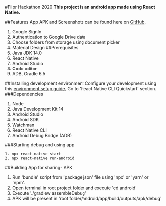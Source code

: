 #Flipr Hackathon 2020
**This project is an android app made using React Native.**

##Features
App APK and Screenshots can be found here on [GitHub](https://github.com/tanujkucp/hackathon2020/tree/master/Screenshots).
1. Google SignIn
2. Authentication to Google Drive data
3. Choose folders from storage using document picker
4. Material Design
##Prerequisites
1. Java JDK 14.0
2. React Native
3. Android Studio
4. Code editor
5. ADB, Gradle 6.5

##Installing development environment
Configure your development using this [environment setup guide.](https://reactnative.dev/docs/environment-setup)
Go to 'React Native CLI Quickstart' section.
###Dependencies
1. Node
2. Java Development Kit 14
3. Android Studio
4. Android SDK
5. Watchman
6. React Native CLI
7. Android Debug Bridge (ADB)

###Starting debug and using app
```shell script
1. npx react-native start
2. npx react-native run-android
```

##Building App for sharing- APK 
1. Run 'bundle' script from 'package.json' file using 'npx' or 'yarn' or 'npm'.
2. Open terminal in root project folder and execute 'cd android'
3. Execute './gradlew assembleDebug'
4. APK will be present in 'root folder/android/app/build/outputs/apk/debug'
